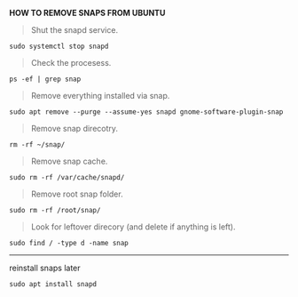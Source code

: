**HOW TO REMOVE SNAPS FROM UBUNTU**

>Shut the snapd service.

```
sudo systemctl stop snapd
```

>Check the procesess.

```
ps -ef | grep snap
```

>Remove everything installed via snap.

```
sudo apt remove --purge --assume-yes snapd gnome-software-plugin-snap
```

>Remove snap direcotry.

```
rm -rf ~/snap/
```

>Remove snap cache.

```
sudo rm -rf /var/cache/snapd/
```

>Remove root snap folder.

```
sudo rm -rf /root/snap/
```

>Look for leftover direcory (and delete if anything is left).

```
sudo find / -type d -name snap

```

---

reinstall snaps later

```
sudo apt install snapd
```